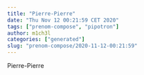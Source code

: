 ```yaml
---
title: "Pierre-Pierre"
date: "Thu Nov 12 00:21:59 CET 2020"
tags: ["prenom-compose", "pipotron"]
author: m1ch3l
categories: ["generated"]
slug: "prenom-compose/2020-11-12-00:21:59"
---
```


Pierre-Pierre
